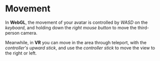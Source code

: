 ﻿---
sidebar_position: 1
---

# Movement

In **WebGL**, the movement of your avatar is controlled by *WASD* on the *keyboard*, and holding down the *right mouse button* to move the third-person camera. 

Meanwhile, in **VR** you can move in the area through teleport, with the *controller's upward stick*, and use the *controller stick* to move the view to the right or left.
